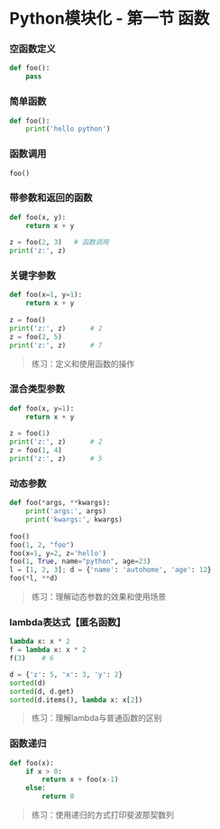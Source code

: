 # Python模块化 - 第一节 函数 

### 空函数定义
```python
def foo():
    pass
```

### 简单函数
```python
def foo():
    print('hello python')
```

### 函数调用
```python
foo()
```

### 带参数和返回的函数
```python
def foo(x, y):
    return x + y
    
z = foo(2, 3)   # 函数调用
print('z:', z)
```

### 关键字参数
```python
def foo(x=1, y=1):
    return x + y
    
z = foo()
print('z:', z)      # 2
z = foo(2, 5)
print('z:', z)      # 7    
```
> 练习：定义和使用函数的操作


### 混合类型参数
```python
def foo(x, y=1):
    return x + y
    
z = foo(1)
print('z:', z)      # 2
z = foo(1, 4)
print('z:', z)      # 5    
```

### 动态参数
```python
def foo(*args, **kwargs):
    print('args:', args)
    print('kwargs:', kwargs)
    
foo()
foo(1, 2, "foo")
foo(x=1, y=2, z='hello')
foo(1, True, name="python", age=23)
l = [1, 2, 3]; d = {'name': 'autohome', 'age': 12}
foo(*l, **d)
```
> 练习：理解动态参数的效果和使用场景


### lambda表达式【匿名函数】
```python
lambda x: x * 2
f = lambda x: x * 2
f(3)    # 6

d = {'z': 5, 'x': 3, 'y': 2}
sorted(d)
sorted(d, d.get)
sorted(d.items(), lambda x: x[2])
```
> 练习：理解lambda与普通函数的区别

### 函数递归
```python
def foo(x):
    if x > 0:
        return x + foo(x-1)
    else:
        return 0
```
> 练习：使用递归的方式打印斐波那契数列
